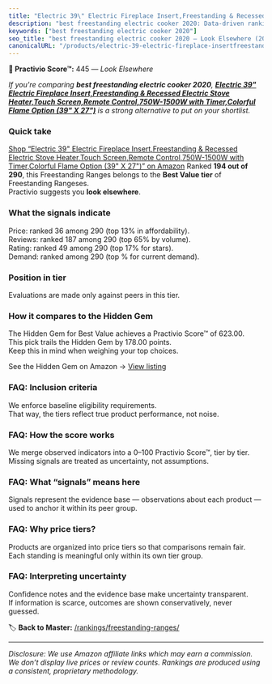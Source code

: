 ```yaml
---
title: "Electric 39\" Electric Fireplace Insert,Freestanding & Recessed Electric Stove Heater,Touch Screen,Remote Control,750W-1500W with Timer,Colorful Flame Option (39\" X 27\")"
description: "best freestanding electric cooker 2020: Data-driven ranking using the Practivio Score™. Positioned by quality, value, demand, findability, momentum."
keywords: ["best freestanding electric cooker 2020"]
seo_title: "best freestanding electric cooker 2020 — Look Elsewhere (2025)"
canonicalURL: "/products/electric-39-electric-fireplace-insertfreestanding-recessed-electric-stove-heatertouch-screenremote-control750w-1500w-with-timercolorful-flame-option-39-x-27-B0DKSPLMPQ/"
---
```


**🚫 Practivio Score™:** 445 — _Look Elsewhere_


*If you're comparing **best freestanding electric cooker 2020**, **[Electric 39" Electric Fireplace Insert,Freestanding & Recessed Electric Stove Heater,Touch Screen,Remote Control,750W-1500W with Timer,Colorful Flame Option (39" X 27")](https://www.amazon.com/dp/B0DKSPLMPQ?tag=practivio-20)** is a strong alternative to put on your shortlist.*
### Quick take
[Shop “Electric 39" Electric Fireplace Insert,Freestanding & Recessed Electric Stove Heater,Touch Screen,Remote Control,750W-1500W with Timer,Colorful Flame Option (39" X 27")” on Amazon](https://www.amazon.com/dp/B0DKSPLMPQ?tag=practivio-20)
Ranked **194 out of 290**, this Freestanding Ranges belongs to the **Best Value tier** of Freestanding Rangeses.  
Practivio suggests you **look elsewhere**.

### What the signals indicate
Price: ranked 36 among 290 (top 13% in affordability).  
Reviews: ranked 187 among 290 (top 65% by volume).  
Rating: ranked 49 among 290 (top 17% for stars).  
Demand: ranked  among 290 (top % for current demand).

### Position in tier
Evaluations are made only against peers in this tier.

### How it compares to the Hidden Gem
The Hidden Gem for Best Value achieves a Practivio Score™ of 623.00.  
This pick trails the Hidden Gem by 178.00 points.  
Keep this in mind when weighing your top choices.  

See the Hidden Gem on Amazon → [View listing](https://www.amazon.com/dp/B09JKLY86J?tag=practivio-20)

### FAQ: Inclusion criteria
We enforce baseline eligibility requirements.  
That way, the tiers reflect true product performance, not noise.

### FAQ: How the score works
We merge observed indicators into a 0–100 Practivio Score™, tier by tier.  
Missing signals are treated as uncertainty, not assumptions.

### FAQ: What “signals” means here
Signals represent the evidence base — observations about each product — used to anchor it within its peer group.

### FAQ: Why price tiers?
Products are organized into price tiers so that comparisons remain fair.  
Each standing is meaningful only within its own tier group.

### FAQ: Interpreting uncertainty
Confidence notes and the evidence base make uncertainty transparent.  
If information is scarce, outcomes are shown conservatively, never guessed.


🏷️ **Back to Master:** [/rankings/freestanding-ranges/](/rankings/freestanding-ranges/)

---
_Disclosure: We use Amazon affiliate links which may earn a commission. We don’t display live prices or review counts. Rankings are produced using a consistent, proprietary methodology._

